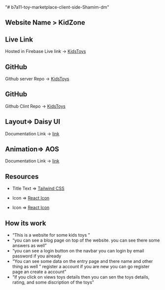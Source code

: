 "# b7a11-toy-marketplace-client-side-Shamim-dm" 



## Website Name > KidZone
## Live Link 
Hosted in Firebase Live link -> [KidsToys](https://toy-vehicless.web.app/)

## GitHub
Github server Repo -> [KidsToys](https://github.com/programming-hero-web-course-4/b7a11-toy-marketplace-server-side-Shamim-dm)

## GitHub
Github Clint Repo -> [KidsToys](https://github.com/programming-hero-web-course-4/b7a11-toy-marketplace-client-side-Shamim-dm)

## Layout=> Daisy UI
Documentation Link -> [ link](https://daisyui.com/)

## Animation=> AOS
Documentation Link -> [ link](https://michalsnik.github.io/aos/)

## Resources 
* Title Text => [Tailwind CSS](https://tailwindcss.com/)

* Icon => [React Icon ](https://react-icons.github.io/react-icons/)
* Icon => [React Icon ](https://react-icons.github.io/react-icons/)

## How its work
* “This is a website for some kids toys ” 
* “you can see a blog page on top of the website. you can see there some answers as well”
* “you can see a login button on the navbar you can login by email password if you already 
* “You can see some data on the entry page and there name and other thing as well ” 
register a account if you are new you can go register page an create a account”
* “if you click on views toys details then you can sen the toys details, rating, and some discription  of the toys” 

